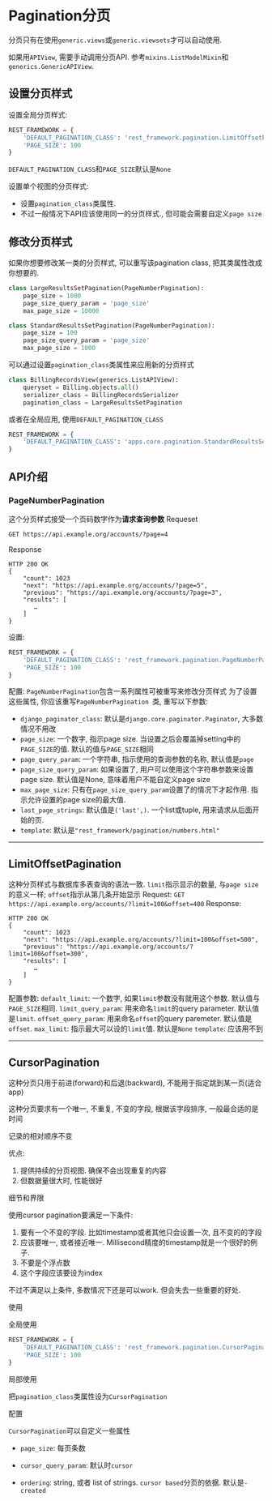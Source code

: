 # Pagination分页

分页只有在使用```generic.views```或```generic.viewsets```才可以自动使用.

如果用```APIView```, 需要手动调用分页API. 参考```mixins.ListModelMixin```和```generics.GenericAPIView```.

## 设置分页样式
设置全局分页样式:
```python
REST_FRAMEWORK = {
    'DEFAULT_PAGINATION_CLASS': 'rest_framework.pagination.LimitOffsetPagination',
    'PAGE_SIZE': 100
}
```
```DEFAULT_PAGINATION_CLASS```和```PAGE_SIZE```默认是```None```

设置单个视图的分页样式:
- 设置```pagination_class```类属性.
- 不过一般情况下API应该使用同一的分页样式., 但可能会需要自定义```page size```

## 修改分页样式
如果你想要修改某一类的分页样式, 可以重写该pagination class, 把其类属性改成你想要的.
```python
class LargeResultsSetPagination(PageNumberPagination):
    page_size = 1000
    page_size_query_param = 'page_size'
    max_page_size = 10000

class StandardResultsSetPagination(PageNumberPagination):
    page_size = 100
    page_size_query_param = 'page_size'
    max_page_size = 1000
```

可以通过设置```pagination_class```类属性来应用新的分页样式
```python
class BillingRecordsView(generics.ListAPIView):
    queryset = Billing.objects.all()
    serializer_class = BillingRecordsSerializer
    pagination_class = LargeResultsSetPagination
```
或者在全局应用, 使用```DEFAULT_PAGINATION_CLASS```
```python
REST_FRAMEWORK = {
    'DEFAULT_PAGINATION_CLASS': 'apps.core.pagination.StandardResultsSetPagination'
}
```

## API介绍
### PageNumberPagination
这个分页样式接受一个页码数字作为**请求查询参数**
Requeset
```
GET https://api.example.org/accounts/?page=4
```

Response
```
HTTP 200 OK
{
    "count": 1023
    "next": "https://api.example.org/accounts/?page=5",
    "previous": "https://api.example.org/accounts/?page=3",
    "results": [
       …
    ]
}
```

设置:
```python
REST_FRAMEWORK = {
    'DEFAULT_PAGINATION_CLASS': 'rest_framework.pagination.PageNumberPagination',
    'PAGE_SIZE': 100
}
```
配置:
```PageNumberPagination```包含一系列属性可被重写来修改分页样式
为了设置这些属性, 你应该重写```PageNumberPagination ```类, 重写以下参数:
- ```django_paginator_class```: 默认是```django.core.paginator.Paginator```, 大多数情况不用改
- ```page_size```: 一个数字, 指示page size. 当设置之后会覆盖掉setting中的```PAGE_SIZE```的值. 默认的值与```PAGE_SIZE```相同 
- ```page_query_param```: 一个字符串, 指示使用的查询参数的名称, 默认值是```page```
- ```page_size_query_param```: 如果设置了, 用户可以使用这个字符串参数来设置page size. 默认值是None, 意味着用户不能自定义page size
- ```max_page_size```: 只有在```page_size_query_param```设置了的情况下才起作用. 指示允许设置的page size的最大值.
- ```last_page_strings```: 默认值是```('last',)```. 一个list或tuple, 用来请求从后面开始的页. 
- ```template```: 默认是```"rest_framework/pagination/numbers.html"```

----

## LimitOffsetPagination
这种分页样式与数据库多表查询的语法一致. ```limit```指示显示的数量, 与```page size```的意义一样; ```offset```指示从第几条开始显示
Request:
```GET https://api.example.org/accounts/?limit=100&offset=400```
Response:
```http
HTTP 200 OK
{
    "count": 1023
    "next": "https://api.example.org/accounts/?limit=100&offset=500",
    "previous": "https://api.example.org/accounts/?limit=100&offset=300",
    "results": [
       …
    ]
}
```
配置参数: 
```default_limit```: 一个数字, 如果```limit```参数没有就用这个参数. 默认值与```PAGE_SIZE```相同. 
```limit_query_param```: 用来命名```limit```的query parameter. 默认值是```limit```.
```offset_query_param```: 用来命名```offset```的query paremeter. 默认值是```offset```.
```max_limit```: 指示最大可以设的```limit```值. 默认是```None```
```template```: 应该用不到

---

## CursorPagination

这种分页只用于前进(forward)和后退(backward), 不能用于指定跳到某一页(适合app)

这种分页要求有一个唯一, 不重复, 不变的字段, 根据该字段排序, 一般最合适的是时间

记录的相对顺序不变

优点:

1. 提供持续的分页视图. 确保不会出现重复的内容
2. 但数据量很大时, 性能很好

细节和界限

使用cursor pagination要满足一下条件:
1. 要有一个不变的字段. 比如timestamp或者其他只会设置一次, 且不变的的字段
2. 应该要唯一, 或者接近唯一. Millisecond精度的timestamp就是一个很好的例子. 
3. 不要是个浮点数
4. 这个字段应该要设为index

不过不满足以上条件, 多数情况下还是可以work. 但会失去一些重要的好处.

使用

全局使用

```python
REST_FRAMEWORK = {
    'DEFAULT_PAGINATION_CLASS': 'rest_framework.pagination.CursorPagination',
    'PAGE_SIZE': 100
}
```

局部使用

把```pagination_class```类属性设为```CursorPagination```

配置

```CursorPagination```可以自定义一些属性

- ```page_size```: 每页条数

- ```cursor_query_param```: 默认时```cursor```

- ```ordering```:  string, 或者 list of strings. ```cursor based```分页的依据. 默认是```-created```